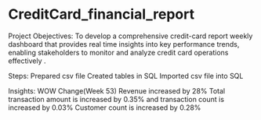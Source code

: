 # CreditCard_financial_report

Project Obejectives:
To develop a comprehensive credit-card report weekly dashboard that provides real time insights into key performance trends, enabling stakeholders to monitor and analyze credit card operations effectively .

Steps:
Prepared csv file
Created tables in SQL
Imported csv file into SQL

Insights:
WOW Change(Week 53)
Revenue increased by 28%
Total transaction amount is increased by 0.35% and transaction count is increased by 0.03%
Customer  count is increased by 0.28%





